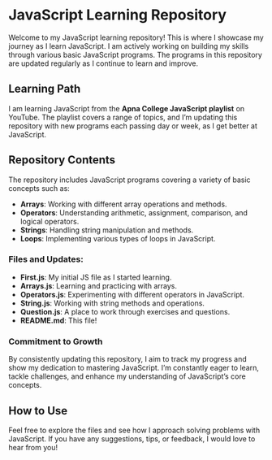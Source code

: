 # JavaScript Learning Repository

Welcome to my JavaScript learning repository! This is where I showcase my journey as I learn JavaScript. I am actively working on building my skills through various basic JavaScript programs. The programs in this repository are updated regularly as I continue to learn and improve.

## Learning Path

I am learning JavaScript from the **Apna College JavaScript playlist** on YouTube. The playlist covers a range of topics, and I’m updating this repository with new programs each passing day or week, as I get better at JavaScript.

## Repository Contents

The repository includes JavaScript programs covering a variety of basic concepts such as:

- **Arrays**: Working with different array operations and methods.
- **Operators**: Understanding arithmetic, assignment, comparison, and logical operators.
- **Strings**: Handling string manipulation and methods.
- **Loops**: Implementing various types of loops in JavaScript.

### Files and Updates:
- **First.js**: My initial JS file as I started learning.
- **Arrays.js**: Learning and practicing with arrays.
- **Operators.js**: Experimenting with different operators in JavaScript.
- **String.js**: Working with string methods and operations.
- **Question.js**: A place to work through exercises and questions.
- **README.md**: This file!

### Commitment to Growth

By consistently updating this repository, I aim to track my progress and show my dedication to mastering JavaScript. I’m constantly eager to learn, tackle challenges, and enhance my understanding of JavaScript’s core concepts.

## How to Use

Feel free to explore the files and see how I approach solving problems with JavaScript. If you have any suggestions, tips, or feedback, I would love to hear from you!
